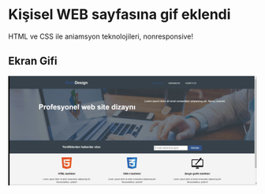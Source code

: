 <h1> Kişisel WEB sayfasına gif eklendi</h1>

<p> HTML ve CSS ile aniamsyon teknolojileri, nonresponsive!</p>
<h2> Ekran Gifi </h2>

![](webself.gif)
